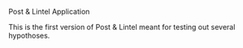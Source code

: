 Post & Lintel Application

This is the first version of Post & Lintel meant for testing out several hypothoses. 
